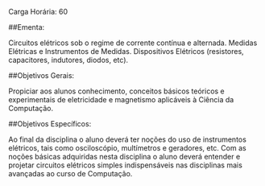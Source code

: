 Carga Horária: 60

##Ementa:

Circuitos elétricos sob o regime de corrente contínua e alternada. Medidas Elétricas e Instrumentos de Medidas. Dispositivos Elétricos (resistores, capacitores, indutores, diodos, etc).

##Objetivos Gerais:

Propiciar aos alunos conhecimento, conceitos básicos teóricos e experimentais de eletricidade e magnetismo aplicáveis à Ciência da Computação.

##Objetivos Específicos:

Ao final da disciplina o aluno deverá ter noções do uso de instrumentos elétricos, tais como osciloscópio, multímetros e geradores, etc. Com as noções básicas adquiridas nesta disciplina o aluno deverá entender e projetar circuitos elétricos simples indispensáveis nas disciplinas mais avançadas ao curso de Computação.